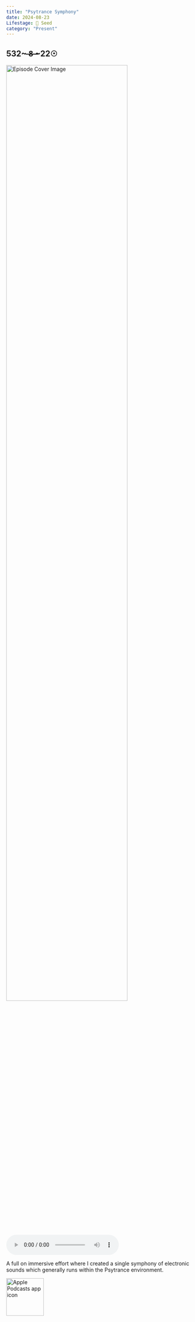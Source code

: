 ```yaml
---
title: "Psytrance Symphony"
date: 2024-08-23
Lifestage: 🌱 Seed
category: "Present"
---
```

## 532~ ̶8̶ ̶~22☉
<img src="https://artwork.captivate.fm/728c9778-6755-416d-97d3-2bc385d922f3/HOe1jZiXUTzmQB8oe0YbAQn9.jpg" alt="Episode Cover Image" width=80%/>
<audio controls>
  <source src="https://podcasts.captivate.fm/media/f2c2c46b-2ffb-472c-a0f1-1f1e4da724c7/Episode-118.mp3" type="audio/mpeg">
  Your browser does not support the audio element.
</audio>

<p>A full on immersive effort where I created a single symphony of electronic sounds which generally runs within the Psytrance environment.</p>

<a href="https://podcasts.apple.com/us/podcast/living-room-music/id1608791560?tscg=30200&itsct=podcast_box_appicon&ls=1&mttnsubad=1608791560" style="display: inline-block;"><img src="https://toolbox.marketingtools.apple.com/api/v2/badges/app-icon-podcasts/standard/en-us" alt="Apple Podcasts app icon" style="width: 100px; height: 100px; vertical-align: middle; object-fit: contain;" /></a>
    